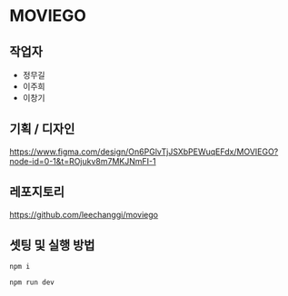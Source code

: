 # MOVIEGO

## 작업자
- 정무길
- 이주희
- 이창기

## 기획 / 디자인
https://www.figma.com/design/On6PGlvTjJSXbPEWuqEFdx/MOVIEGO?node-id=0-1&t=ROjukv8m7MKJNmFI-1

## 레포지토리
https://github.com/leechanggi/moviego


## 셋팅 및 실행 방법
```
npm i

npm run dev
```